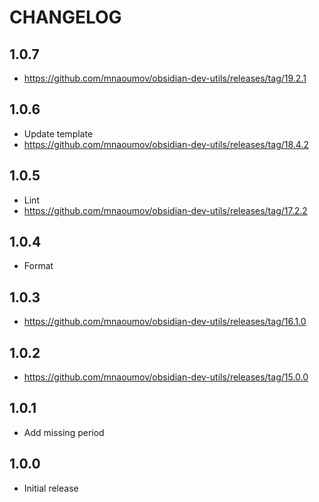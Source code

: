 # CHANGELOG

## 1.0.7

- https://github.com/mnaoumov/obsidian-dev-utils/releases/tag/19.2.1

## 1.0.6

- Update template
- https://github.com/mnaoumov/obsidian-dev-utils/releases/tag/18.4.2

## 1.0.5

- Lint
- https://github.com/mnaoumov/obsidian-dev-utils/releases/tag/17.2.2

## 1.0.4

- Format

## 1.0.3

- https://github.com/mnaoumov/obsidian-dev-utils/releases/tag/16.1.0

## 1.0.2

- https://github.com/mnaoumov/obsidian-dev-utils/releases/tag/15.0.0

## 1.0.1

- Add missing period

## 1.0.0

- Initial release
